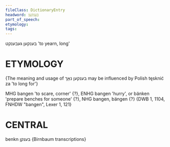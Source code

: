 ```yaml
---
fileClass: DictionaryEntry
headword: בענקען
part_of_speech: 
etymology: 
tags: 
---
```

בענקען
געבענקט
'to yearn, long'

ETYMOLOGY
===========
{The meaning and usage of בענקען נאָך may be influenced by Polish tęsknić za 'to long for'}

MHG bangen 'to scare, corner' {?}, ENHG bangen 'hurry', or bänken 'prepare benches for someone' {?}, NHG bangen, bängen {?}
{DWB 1, 1104, FNHDW "bangen",  Lexer 1, 121}

CENTRAL
========

benkn בּענקן {Birnbaum transcriptions}